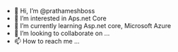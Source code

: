 - 👋 Hi, I’m @prathameshboss
- 👀 I’m interested in Aps.net Core
- 🌱 I’m currently learning Asp.net core, Microsoft Azure 
- 💞️ I’m looking to collaborate on ...
- 📫 How to reach me ...

<!---
prathameshboss/prathameshboss is a ✨ special ✨ repository because its `README.md` (this file) appears on your GitHub profile.
You can click the Preview link to take a look at your changes.
--->
